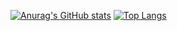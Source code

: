 [![Anurag's GitHub stats](https://github-readme-stats.vercel.app/api?username=Yoga3911&theme=dracula&show_icons=true)](https://github.com/Yoga3911/github-readme-stats)
[![Top Langs](https://github-readme-stats.vercel.app/api/top-langs/?username=Yoga3911&exclude_repo=excalibur&theme=dracula)](https://github.com/Yoga3911/github-readme-stats)
